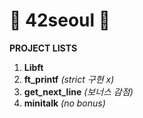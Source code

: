 # 🐳 42seoul 🐳

**PROJECT LISTS**
1. **Libft**
2. **ft_printf** *(strict 구현 x)*
3. **get_next_line** *(보너스 감점)*
4. **minitalk** *(no bonus)*

